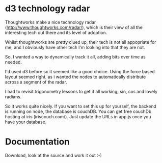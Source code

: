d3 technology radar
=====

Thoughtworks make a nice technology radar (http://www.thoughtworks.com/radar/), which is their view of all the interesting tech out there and its level of adoption.

Whilst thoughtworks are pretty clued up, their tech is not all appopriate for me, and I obviously have other tech I'm looking into that they are not.

So, I wanted a way to dynamically track it all, adding bits over time as needed.

I'd used d3 before so it seemed like a good choice. Using the force based layout seemed right, as i wanted the nodes to automatically distribute across a segment of the radar.

I had to revisit trigonometry lessons to get it all working, sin, cos and lovely radians.

So it works quite nicely. If you want to set this up for yourself, the backend is running on node, the database is couchDB. You can get free couchDb hosting at iris (iriscouch.com/). Just update the URLs in app.js once you have your database.

Documentation
=====

Download, look at the source and work it out :-)


